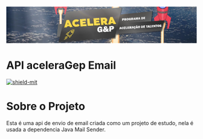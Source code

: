 
![Logo](https://github.com/douglas-goncalves/acelera_assets/blob/master/logo.jpeg)
# API aceleraGep Email
[![shield-mit](https://img.shields.io/badge/license-MIT-green)](https://github.com/douglas-goncalves/acelera_assets/blob/master/docs/LICENCE)
# Sobre o Projeto
Esta é uma api de envio de email criada como um projeto de estudo, nela é usada a dependencia Java Mail Sender.
